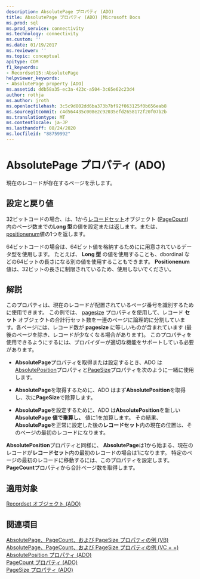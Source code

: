 ```yaml
---
description: AbsolutePage プロパティ (ADO)
title: AbsolutePage プロパティ (ADO) |Microsoft Docs
ms.prod: sql
ms.prod_service: connectivity
ms.technology: connectivity
ms.custom: ''
ms.date: 01/19/2017
ms.reviewer: ''
ms.topic: conceptual
apitype: COM
f1_keywords:
- Recordset15::AbsolutePage
helpviewer_keywords:
- AbsolutePage property [ADO]
ms.assetid: ddb58a35-ec3a-423c-a504-3c65e62c23d4
author: rothja
ms.author: jroth
ms.openlocfilehash: 3c5c9d802dd6ba373b7bf92f063125f0b656eab8
ms.sourcegitcommit: c4d564435c008e2c92035efd2658172f20f07b2b
ms.translationtype: MT
ms.contentlocale: ja-JP
ms.lasthandoff: 08/24/2020
ms.locfileid: "88759992"
---
```

# <a name="absolutepage-property-ado"></a>AbsolutePage プロパティ (ADO)
現在のレコードが存在するページを示します。  
  
## <a name="settings-and-return-values"></a>設定と戻り値  
 32ビットコードの場合、は、1から[レコードセット](./recordset-object-ado.md)オブジェクト ([PageCount](./pagecount-property-ado.md)) 内のページ数までの**Long 型**の値を設定または返します。または、 [positionenum](./positionenum.md)値の1つを返します。  
  
 64ビットコードの場合は、64ビット値を格納するためにに用意されているデータ型を使用します。 たとえば、 **Long 型** の値を使用することも、dbordinal などの64ビットの長さになる別の値を使用することもできます。 **Positionenum**値は、32ビットの長さに制限されているため、使用しないでください。  
  
## <a name="remarks"></a>解説  
 このプロパティは、現在のレコードが配置されているページ番号を識別するために使用できます。 この例では、 [pagesize](./pagesize-property-ado.md) プロパティを使用して、レコード **セット** オブジェクトの合計行セット数を一連のページに論理的に分割しています。各ページには、レコード数が **pagesize** に等しいものが含まれています (最後のページを除き、レコードが少なくなる場合があります)。 このプロパティを使用できるようにするには、プロバイダーが適切な機能をサポートしている必要があります。  
  
-   **AbsolutePage**プロパティを取得または設定するとき、ADO は[AbsolutePosition](./absoluteposition-property-ado.md)プロパティと[PageSize](./pagesize-property-ado.md)プロパティを次のように一緒に使用します。  
  
-   **AbsolutePage**を取得するために、ADO はまず**AbsolutePosition**を取得し、次に**PageSize**で除算します。  
  
-   **AbsolutePage**を設定するために、ADO は**AbsolutePosition**を新しい**AbsolutePage** **値で乗算し、** 値に1を加算します。 その結果、 **AbsolutePage**を正常に設定した後の**レコードセット**内の現在の位置は、そのページの最初のレコードになります。  
  
 **AbsolutePosition**プロパティと同様に、 **AbsolutePage**は1から始まる、現在のレコードが**レコードセット**内の最初のレコードの場合は1になります。 特定のページの最初のレコードに移動するには、このプロパティを設定します。 **PageCount**プロパティから合計ページ数を取得します。  
  
## <a name="applies-to"></a>適用対象  
 [Recordset オブジェクト (ADO)](./recordset-object-ado.md)  
  
## <a name="see-also"></a>関連項目  
 [AbsolutePage、PageCount、および PageSize プロパティの例 (VB)](./absolutepage-pagecount-and-pagesize-properties-example-vb.md)   
 [AbsolutePage、PageCount、および PageSize プロパティの例 (VC + +)](./absolutepage-pagecount-and-pagesize-properties-example-vc.md)   
 [AbsolutePosition プロパティ (ADO)](./absoluteposition-property-ado.md)   
 [PageCount プロパティ (ADO)](./pagecount-property-ado.md)   
 [PageSize プロパティ (ADO)](./pagesize-property-ado.md)